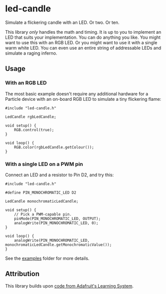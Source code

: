 # led-candle

Simulate a flickering candle with an LED.  Or two.  Or ten.

This library _only_ handles the math and timing.  It is up to you to implement an LED that suits your implementation.  You can do anything you like.  You might want to use this with an RGB LED.  Or you might want to use it with a single warm white LED.  You can even use an entire string of addressable LEDs and simulate a raging inferno.

## Usage

### With an RGB LED

The most basic example doesn't require any additional hardware for a Particle device with an on-board RGB LED to simulate a tiny flickering flame:

```
#include "led-candle.h"

LedCandle rgbLedCandle;

void setup() {
	RGB.control(true);
}

void loop() {
	RGB.color(rgbLedCandle.getColour());
}
```

### With a single LED on a PWM pin

Connect an LED and a resistor to Pin D2, and try this:

```
#include "led-candle.h"

#define PIN_MONOCHROMATIC_LED D2

LedCandle monochromaticLedCandle;

void setup() {
	// Pick a PWM-capable pin.
	pinMode(PIN_MONOCHROMATIC_LED, OUTPUT);
	analogWrite(PIN_MONOCHROMATIC_LED, 0);
}

void loop() {
	analogWrite(PIN_MONOCHROMATIC_LED, monochromaticLedCandle.getMonochromaticValue());
}
```

See the [examples](examples) folder for more details.

## Attribution

This library builds upon [code from Adafruit's Learning System](https://github.com/adafruit/Adafruit_Learning_System_Guides/tree/master/LED_Candles).